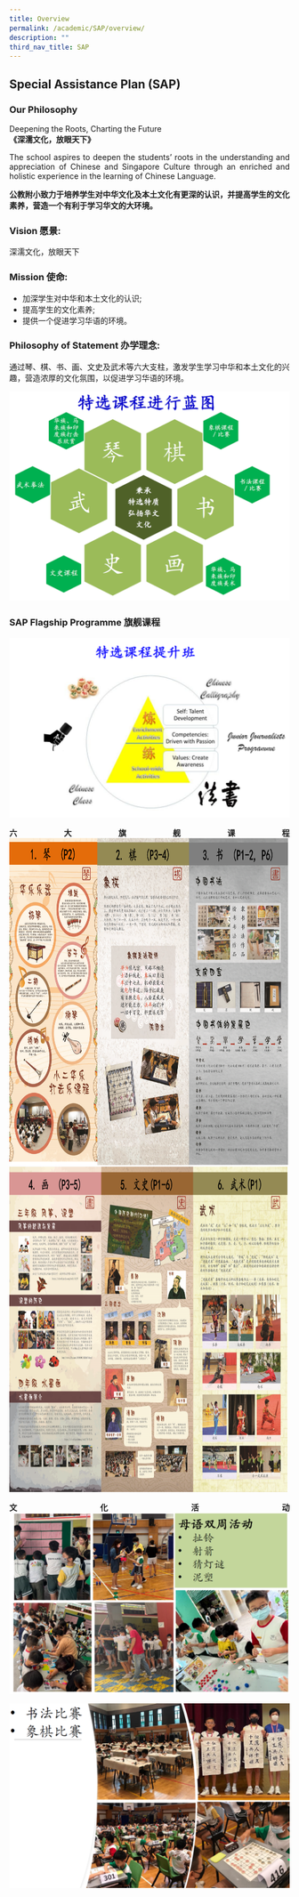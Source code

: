 ```yaml
---
title: Overview
permalink: /academic/SAP/overview/
description: ""
third_nav_title: SAP
---
```

## Special Assistance Plan (SAP)
### Our Philosophy
<style>
p {text-align: justify;}
</style>
Deepening the Roots, Charting the Future  
**《深濡文化，放眼天下》**

The school aspires to deepen the students’ roots in the understanding and appreciation of Chinese and Singapore Culture through an enriched and holistic experience in the learning of Chinese Language.

**公教附小致力于培养学生对中华文化及本土文化有更深的认识，并提高学生的文化素养，营造一个有利于学习华文的大环境。**

### Vision 愿景:

深濡文化，放眼天下

### Mission 使命:

- 加深学生对中华和本土文化的认识;
- 提高学生的文化素养;
- 提供一个促进学习华语的环境。
    
### Philosophy of Statement 办学理念:

通过琴、棋、书、画、文史及武术等六大支柱，激发学生学习中华和本土文化的兴趣，营造浓厚的文化氛围，以促进学习华语的环境。

![SAP Flagship Programme 旗舰课程](/images/Primary/SAP/SAP%20Flagship%20Programme%20旗舰课程%201.png)
### SAP Flagship Programme 旗舰课程
![SAP Flagship Programme 旗舰课程 2](/images/Primary/SAP/SAP%20Flagship%20Programme%20旗舰课程%202.png)


**六大旗舰课程**
![六大旗舰课程 1](/images/Primary/SAP/六大旗舰课程%201.png)![六大旗舰课程 2](/images/Primary/SAP/六大旗舰课程%202.png)

**文化活动**
![文化活动](/images/Primary/SAP/文化活动.png)

![文化活动 2](/images/Primary/SAP/文化活动%202.png)
